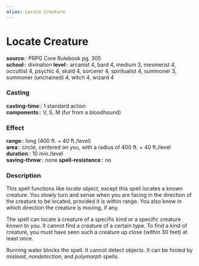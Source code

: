 ```yaml
---
alias: Locate Creature
---
```


# Locate Creature 

**source**:: PRPG Core Rulebook pg. 305  
**school**:: divination
**level**:: arcanist 4, bard 4, medium 3, mesmerist 4, occultist 4, psychic 4, skald 4, sorcerer 4, spiritualist 4, summoner 3, summoner (unchained) 4, witch 4, wizard 4

### Casting 

**casting-time**:: 1 standard action  
**components**:: V, S, M (fur from a bloodhound)

### Effect 

**range**:: long (400 ft. + 40 ft./level)  
**area**:: circle, centered on you, with a radius of 400 ft. + 40 ft./level  
**duration**:: 10 min./level  
**saving-throw**:: none
**spell-resistance**:: no

### Description 

This spell functions like *locate object*, except this spell locates a known creature. You slowly turn and sense when you are facing in the direction of the creature to be located, provided it is within range. You also know in which direction the creature is moving, if any.  
  
The spell can locate a creature of a specific kind or a specific creature known to you. It cannot find a creature of a certain type. To find a kind of creature, you must have seen such a creature up close (within 30 feet) at least once.  
  
Running water blocks the spell. It cannot detect objects. It can be fooled by *mislead*, *nondetection*, and *polymorph* spells.
